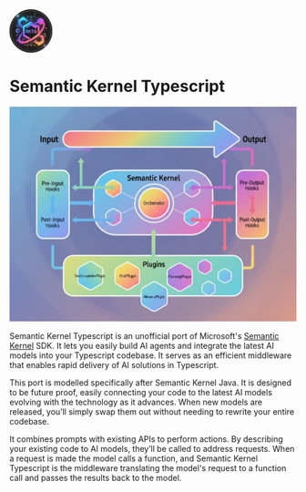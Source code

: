 <img alt="Semantic kernel typescript" src="/website/static/img/logo.png" width="75">

# Semantic Kernel Typescript

![process](./website/docs/assets/skts.jpeg)

Semantic Kernel Typescript is an unofficial port of Microsoft's [Semantic Kernel](https://learn.microsoft.com/en-us/semantic-kernel) SDK. It lets you easily build AI agents and integrate the latest AI models into your Typescript codebase. It serves as an efficient middleware that enables rapid delivery of AI solutions in Typescript.

This port is modelled specifically after Semantic Kernel Java. It is designed to be future proof, easily connecting your code to the latest AI models evolving with the technology as it advances. When new models are released, you’ll simply swap them out without needing to rewrite your entire codebase.

It combines prompts with existing APIs to perform actions. By describing your existing code to AI models, they’ll be called to address requests. When a request is made the model calls a function, and Semantic Kernel Typescript is the middleware translating the model's request to a function call and passes the results back to the model.
